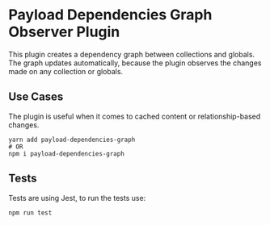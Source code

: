 # Payload Dependencies Graph Observer Plugin

This plugin creates a dependency graph between collections and globals. The graph updates automatically, because the plugin observes the changes made on any collection or globals.

## Use Cases

The plugin is useful when it comes to cached content or relationship-based changes.

```shell
yarn add payload-dependencies-graph
# OR
npm i payload-dependencies-graph
```

## Tests

Tests are using Jest, to run the tests use:

```shell
npm run test
```
